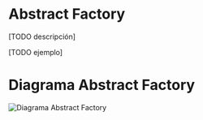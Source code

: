 # Abstract Factory

[TODO descripción]


[TODO ejemplo]

# Diagrama Abstract Factory

![Diagrama Abstract Factory](.png)
